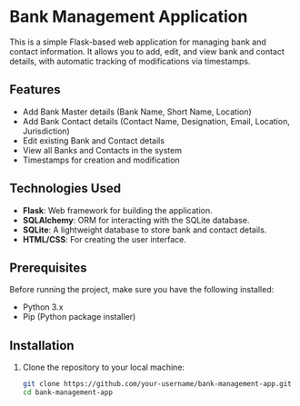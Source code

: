 # Bank Management Application

This is a simple Flask-based web application for managing bank and contact information. It allows you to add, edit, and view bank and contact details, with automatic tracking of modifications via timestamps.

## Features

- Add Bank Master details (Bank Name, Short Name, Location)
- Add Bank Contact details (Contact Name, Designation, Email, Location, Jurisdiction)
- Edit existing Bank and Contact details
- View all Banks and Contacts in the system
- Timestamps for creation and modification

## Technologies Used

- **Flask**: Web framework for building the application.
- **SQLAlchemy**: ORM for interacting with the SQLite database.
- **SQLite**: A lightweight database to store bank and contact details.
- **HTML/CSS**: For creating the user interface.

## Prerequisites

Before running the project, make sure you have the following installed:

- Python 3.x
- Pip (Python package installer)

## Installation

1. Clone the repository to your local machine:

   ```bash
   git clone https://github.com/your-username/bank-management-app.git
   cd bank-management-app
